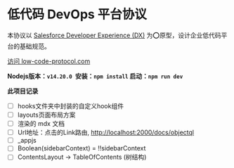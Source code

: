 # 低代码 DevOps 平台协议

本协议以 [Salesforce Developer Experience (DX)](https://developer.salesforce.com/developer-centers/developer-experience) 为⭕原型，设计企业低代码平台的基础规范。

[访问 low-code-protocol.com](https://low-code-protocol.com)

**Nodejs版本：`v14.20.0 `安装：`npm install` 启动：`npm run dev`**

**此项目记录**

* [ ] hooks文件夹中封装的自定义hook组件
* [ ] layouts页面布局方案
* [ ] 渲染的 mdx 文档
* [ ] Url地址：点击的Link路由, [http://localhost:2000/docs/objectql]()
* [ ] _appjs
* [ ] Boolean(sidebarContext) = !!sidebarContext
* [ ] ContentsLayout -> TableOfContents (树结构)
